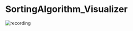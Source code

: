 # SortingAlgorithm_Visualizer
![recording](https://user-images.githubusercontent.com/86246432/146992783-a8ac5d9d-1f4e-460f-a8b5-5405f503e3d3.gif)
